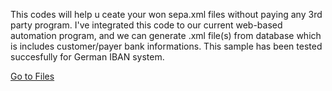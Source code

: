This codes will help u ceate your won sepa.xml files without paying any 3rd party program. I've integrated this code to our current web-based automation program, and we can generate .xml file(s) from database which is includes customer/payer bank informations. This sample has been tested succesfully for German IBAN system.

<a href='https://code.google.com/p/sepa-project-v02/source/browse/#svn%2Ftrunk'>Go to Files</a>